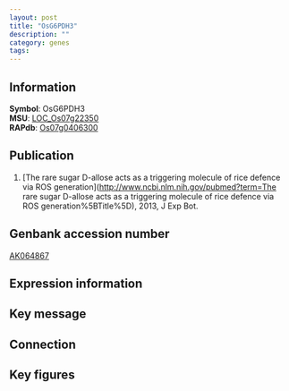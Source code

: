 ```yaml
---
layout: post
title: "OsG6PDH3"
description: ""
category: genes
tags: 
---
```


## Information
__Symbol__: OsG6PDH3  
__MSU__: [LOC_Os07g22350](http://rice.plantbiology.msu.edu/cgi-bin/ORF_infopage.cgi?orf=LOC_Os07g22350)  
__RAPdb__: [Os07g0406300](http://rapdb.dna.affrc.go.jp/viewer/gbrowse_details/irgsp1?name=Os07g0406300)  

## Publication
1. [The rare sugar D-allose acts as a triggering molecule of rice defence via ROS generation](http://www.ncbi.nlm.nih.gov/pubmed?term=The rare sugar D-allose acts as a triggering molecule of rice defence via ROS generation%5BTitle%5D), 2013, J Exp Bot.

## Genbank accession number
[AK064867](http://www.ncbi.nlm.nih.gov/nuccore/AK064867)  

## Expression information

## Key message

## Connection

## Key figures


